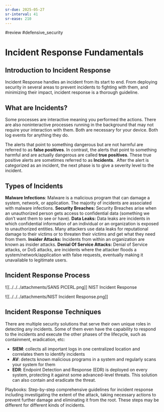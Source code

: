 ```yaml
---
sr-due: 2025-05-27
sr-interval: 41
sr-ease: 210
---
```


#review 
#defensive_security





# Incident Response Fundamentals

## Introduction to Incident Response

Incident Response handles an incident from its start to end. From deploying security in several areas to prevent incidents to fighting with them, and minimizing their impact, incident response is a thorough guideline.

## What are Incidents?

Some processes are interactive meaning you performed the actions. There are also noninteractive processes running in the background that may not require your interaction with them. Both are necessary for your device. Both log events for anything they do. 

The alerts that point to something dangerous but are not harmful are referred to as **false positives**. In contrast, the alerts that point to something harmful and are actually dangerous are called **true positives**. These true positive alerts are sometimes referred to as **Incidents**.  After the alert is categorized as an incident, the next phase is to give a severity level to the incident.

## Types of Incidents

**Malware Infections**: Malware is a malicious program that can damage a system, network, or application. The majority of incidents are associated with malware infections.
**Security Breaches:** Security Breaches arise when an unauthorized person gets access to confidential data (something we don’t want them to see or have).
**Data Leaks:** Data leaks are incidents in which confidential information of an individual or an organization is exposed to unauthorized entities. Many attackers use data leaks for reputational damage to their victims or to threaten their victims and get what they need from them.
**Insider Attacks:** Incidents from within an organization are known as insider attacks.
**Denial Of Service Attacks:** Denial of Service attacks, or DoS attacks, are incidents where the attacker floods a system/network/application with false requests, eventually making it unavailable to legitimate users.

## Incident Response Process


![[../../../attachments/SANS PICERL.png]]
NIST Incident Response

![[../../../attachments/NIST Incident Response.png]]
## Incident Response Techniques

There are multiple security solutions that serve their own unique roles in detecting any incidents. Some of them even have the capability to respond to the incidents and execute the other phases of the lifecycle, such as containment, eradication, etc:

- **SIEM**: collects all important logs in one centralized location and correlates them to identify incidents
- **AV**: detects known malicious programs in a system and regularly scans your system for them
- **EDR**: Endpoint Detection and Response (EDR) is deployed on every system, protecting it against some advanced-level threats. This solution can also contain and eradicate the threat.

Playbooks: Step-by-step comprehensive guidelines for incident response  including investigating the extent of the attack, taking necessary actions to prevent further damage and eliminating it from the root. These steps may be different for different kinds of incidents.